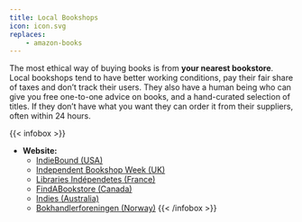 ```yaml
---
title: Local Bookshops
icon: icon.svg
replaces:
    - amazon-books
---
```


The most ethical way of buying books is from **your nearest bookstore**. Local bookshops tend to have better working conditions, pay their fair share of taxes and don’t track their users. They also have a human being who can give you free one-to-one advice on books, and a hand-curated selection of titles. If they don’t have what you want they can order it from their suppliers, often within 24 hours.

{{< infobox >}}
- **Website:** 
    - [IndieBound (USA)](https://www.indiebound.org/)
    - [Independent Bookshop Week (UK)](https://indiebookshopweek.org.uk/)
    - [Libraries Indépendetes (France)](https://www.librairiesindependantes.com/)
    - [FindABookstore (Canada)](https://www.findabookstore.ca/)
    - [Indies (Australia)](http://www.indies.com.au/)
    - [Bokhandlerforeningen (Norway)](http://bokhandlerforeningen.no/)
{{< /infobox >}}